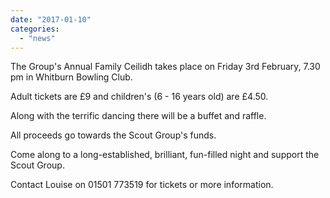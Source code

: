```yaml
---
date: "2017-01-10"
categories: 
  - "news"
---
```



The Group's Annual Family Ceilidh takes place on Friday 3rd February, 7.30 pm in Whitburn Bowling Club.

Adult tickets are £9 and children's (6 - 16 years old) are £4.50.

Along with the terrific dancing there will be a buffet and raffle.

All proceeds go towards the Scout Group's funds.

Come along to a long-established, brilliant, fun-filled night and support the Scout Group.

Contact Louise on 01501 773519 for tickets or more information.
